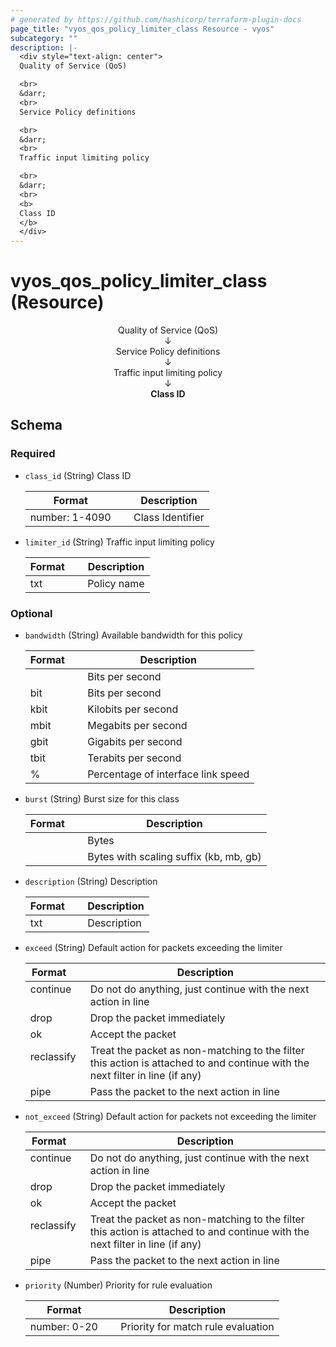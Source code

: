 ```yaml
---
# generated by https://github.com/hashicorp/terraform-plugin-docs
page_title: "vyos_qos_policy_limiter_class Resource - vyos"
subcategory: ""
description: |-
  <div style="text-align: center">
  Quality of Service (QoS)

  <br>
  &darr;
  <br>
  Service Policy definitions

  <br>
  &darr;
  <br>
  Traffic input limiting policy

  <br>
  &darr;
  <br>
  <b>
  Class ID
  </b>
  </div>
---
```


# vyos_qos_policy_limiter_class (Resource)

<div style="text-align: center">
Quality of Service (QoS)

<br>
&darr;
<br>
Service Policy definitions

<br>
&darr;
<br>
Traffic input limiting policy

<br>
&darr;
<br>
<b>
Class ID
</b>
</div>



<!-- schema generated by tfplugindocs -->
## Schema

### Required

- `class_id` (String) Class ID

    |  Format &emsp; | Description  |
    |----------|---------------|
    |  number: 1-4090  &emsp; |  Class Identifier  |
- `limiter_id` (String) Traffic input limiting policy

    |  Format &emsp; | Description  |
    |----------|---------------|
    |  txt  &emsp; |  Policy name  |

### Optional

- `bandwidth` (String) Available bandwidth for this policy

    |  Format &emsp; | Description  |
    |----------|---------------|
    |  <number>  &emsp; |  Bits per second  |
    |  <number>bit  &emsp; |  Bits per second  |
    |  <number>kbit  &emsp; |  Kilobits per second  |
    |  <number>mbit  &emsp; |  Megabits per second  |
    |  <number>gbit  &emsp; |  Gigabits per second  |
    |  <number>tbit  &emsp; |  Terabits per second  |
    |  <number>%  &emsp; |  Percentage of interface link speed  |
- `burst` (String) Burst size for this class

    |  Format &emsp; | Description  |
    |----------|---------------|
    |  <number>  &emsp; |  Bytes  |
    |  <number><suffix>  &emsp; |  Bytes with scaling suffix (kb, mb, gb)  |
- `description` (String) Description

    |  Format &emsp; | Description  |
    |----------|---------------|
    |  txt  &emsp; |  Description  |
- `exceed` (String) Default action for packets exceeding the limiter

    |  Format &emsp; | Description  |
    |----------|---------------|
    |  continue  &emsp; |  Do not do anything, just continue with the next action in line  |
    |  drop  &emsp; |  Drop the packet immediately  |
    |  ok  &emsp; |  Accept the packet  |
    |  reclassify  &emsp; |  Treat the packet as non-matching to the filter this action is attached to and continue with the next filter in line (if any)  |
    |  pipe  &emsp; |  Pass the packet to the next action in line  |
- `not_exceed` (String) Default action for packets not exceeding the limiter

    |  Format &emsp; | Description  |
    |----------|---------------|
    |  continue  &emsp; |  Do not do anything, just continue with the next action in line  |
    |  drop  &emsp; |  Drop the packet immediately  |
    |  ok  &emsp; |  Accept the packet  |
    |  reclassify  &emsp; |  Treat the packet as non-matching to the filter this action is attached to and continue with the next filter in line (if any)  |
    |  pipe  &emsp; |  Pass the packet to the next action in line  |
- `priority` (Number) Priority for rule evaluation

    |  Format &emsp; | Description  |
    |----------|---------------|
    |  number: 0-20  &emsp; |  Priority for match rule evaluation  |

